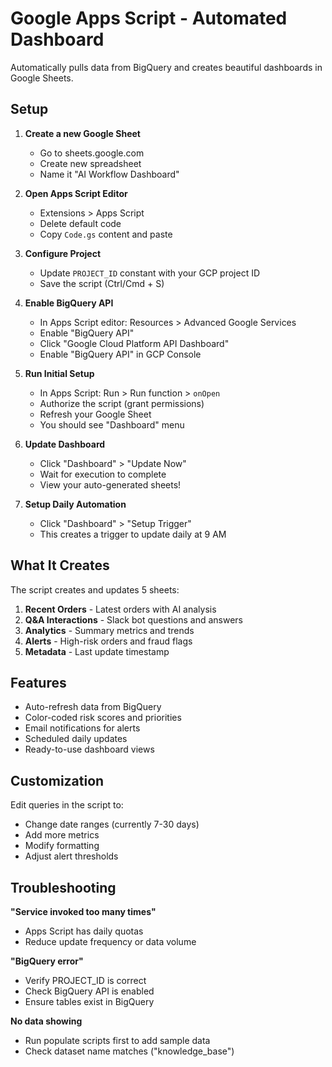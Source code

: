 # Google Apps Script - Automated Dashboard

Automatically pulls data from BigQuery and creates beautiful dashboards in Google Sheets.

## Setup

1. **Create a new Google Sheet**
   - Go to sheets.google.com
   - Create new spreadsheet
   - Name it "AI Workflow Dashboard"

2. **Open Apps Script Editor**
   - Extensions > Apps Script
   - Delete default code
   - Copy `Code.gs` content and paste

3. **Configure Project**
   - Update `PROJECT_ID` constant with your GCP project ID
   - Save the script (Ctrl/Cmd + S)

4. **Enable BigQuery API**
   - In Apps Script editor: Resources > Advanced Google Services
   - Enable "BigQuery API"
   - Click "Google Cloud Platform API Dashboard"
   - Enable "BigQuery API" in GCP Console

5. **Run Initial Setup**
   - In Apps Script: Run > Run function > `onOpen`
   - Authorize the script (grant permissions)
   - Refresh your Google Sheet
   - You should see "Dashboard" menu

6. **Update Dashboard**
   - Click "Dashboard" > "Update Now"
   - Wait for execution to complete
   - View your auto-generated sheets!

7. **Setup Daily Automation**
   - Click "Dashboard" > "Setup Trigger"
   - This creates a trigger to update daily at 9 AM

## What It Creates

The script creates and updates 5 sheets:

1. **Recent Orders** - Latest orders with AI analysis
2. **Q&A Interactions** - Slack bot questions and answers
3. **Analytics** - Summary metrics and trends
4. **Alerts** - High-risk orders and fraud flags
5. **Metadata** - Last update timestamp

## Features

- Auto-refresh data from BigQuery
- Color-coded risk scores and priorities
- Email notifications for alerts
- Scheduled daily updates
- Ready-to-use dashboard views

## Customization

Edit queries in the script to:
- Change date ranges (currently 7-30 days)
- Add more metrics
- Modify formatting
- Adjust alert thresholds

## Troubleshooting

**"Service invoked too many times"**
- Apps Script has daily quotas
- Reduce update frequency or data volume

**"BigQuery error"**
- Verify PROJECT_ID is correct
- Check BigQuery API is enabled
- Ensure tables exist in BigQuery

**No data showing**
- Run populate scripts first to add sample data
- Check dataset name matches ("knowledge_base")
